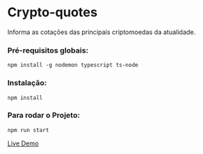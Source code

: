 # Crypto-quotes
Informa as cotações das principais criptomoedas da atualidade.

### Pré-requisitos globais:
`npm install -g nodemon typescript ts-node`

### Instalação:
`npm install`

### Para rodar o Projeto:
`npm run start`

<a href="https://crypto-coin-quotes.herokuapp.com/">Live Demo</a>
